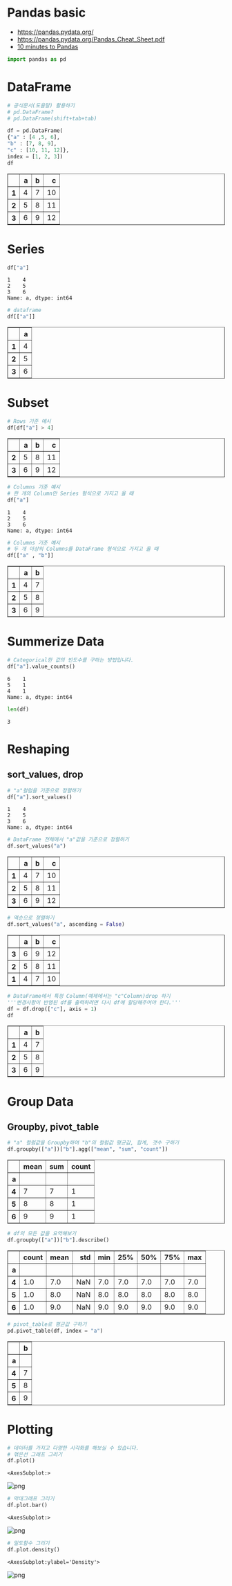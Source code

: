 # Pandas basic
* https://pandas.pydata.org/
* https://pandas.pydata.org/Pandas_Cheat_Sheet.pdf
* [10 minutes to Pandas](https://pandas.pydata.org/docs/user_guide/10min.html)


```python
import pandas as pd
```

# DataFrame


```python
# 공식문서(도움말) 활용하기
# pd.DataFrame?
# pd.DataFrame(shift+tab+tab)

df = pd.DataFrame(
{"a" : [4 ,5, 6],
"b" : [7, 8, 9],
"c" : [10, 11, 12]},
index = [1, 2, 3])
df
```




<div>
<style scoped>
    .dataframe tbody tr th:only-of-type {
        vertical-align: middle;
    }

    .dataframe tbody tr th {
        vertical-align: top;
    }

    .dataframe thead th {
        text-align: right;
    }
</style>
<table border="1" class="dataframe">
  <thead>
    <tr style="text-align: right;">
      <th></th>
      <th>a</th>
      <th>b</th>
      <th>c</th>
    </tr>
  </thead>
  <tbody>
    <tr>
      <th>1</th>
      <td>4</td>
      <td>7</td>
      <td>10</td>
    </tr>
    <tr>
      <th>2</th>
      <td>5</td>
      <td>8</td>
      <td>11</td>
    </tr>
    <tr>
      <th>3</th>
      <td>6</td>
      <td>9</td>
      <td>12</td>
    </tr>
  </tbody>
</table>
</div>



# Series


```python
df["a"]
```




    1    4
    2    5
    3    6
    Name: a, dtype: int64




```python
# dataframe
df[["a"]]
```




<div>
<style scoped>
    .dataframe tbody tr th:only-of-type {
        vertical-align: middle;
    }

    .dataframe tbody tr th {
        vertical-align: top;
    }

    .dataframe thead th {
        text-align: right;
    }
</style>
<table border="1" class="dataframe">
  <thead>
    <tr style="text-align: right;">
      <th></th>
      <th>a</th>
    </tr>
  </thead>
  <tbody>
    <tr>
      <th>1</th>
      <td>4</td>
    </tr>
    <tr>
      <th>2</th>
      <td>5</td>
    </tr>
    <tr>
      <th>3</th>
      <td>6</td>
    </tr>
  </tbody>
</table>
</div>



# Subset


```python
# Rows 기준 예시
df[df["a"] > 4]
```




<div>
<style scoped>
    .dataframe tbody tr th:only-of-type {
        vertical-align: middle;
    }

    .dataframe tbody tr th {
        vertical-align: top;
    }

    .dataframe thead th {
        text-align: right;
    }
</style>
<table border="1" class="dataframe">
  <thead>
    <tr style="text-align: right;">
      <th></th>
      <th>a</th>
      <th>b</th>
      <th>c</th>
    </tr>
  </thead>
  <tbody>
    <tr>
      <th>2</th>
      <td>5</td>
      <td>8</td>
      <td>11</td>
    </tr>
    <tr>
      <th>3</th>
      <td>6</td>
      <td>9</td>
      <td>12</td>
    </tr>
  </tbody>
</table>
</div>




```python
# Columns 기준 예시
# 한 개의 Column만 Series 형식으로 가지고 올 때
df["a"]
```




    1    4
    2    5
    3    6
    Name: a, dtype: int64




```python
# Columns 기준 예시
# 두 개 이상의 Columns를 DataFrame 형식으로 가지고 올 때
df[["a" , "b"]]
```




<div>
<style scoped>
    .dataframe tbody tr th:only-of-type {
        vertical-align: middle;
    }

    .dataframe tbody tr th {
        vertical-align: top;
    }

    .dataframe thead th {
        text-align: right;
    }
</style>
<table border="1" class="dataframe">
  <thead>
    <tr style="text-align: right;">
      <th></th>
      <th>a</th>
      <th>b</th>
    </tr>
  </thead>
  <tbody>
    <tr>
      <th>1</th>
      <td>4</td>
      <td>7</td>
    </tr>
    <tr>
      <th>2</th>
      <td>5</td>
      <td>8</td>
    </tr>
    <tr>
      <th>3</th>
      <td>6</td>
      <td>9</td>
    </tr>
  </tbody>
</table>
</div>



# Summerize Data


```python
# Categorical한 값의 빈도수를 구하는 방법입니다.
df["a"].value_counts()
```




    6    1
    5    1
    4    1
    Name: a, dtype: int64




```python
len(df)
```




    3



# Reshaping

## sort_values, drop


```python
# "a"컬럼을 기준으로 정렬하기
df["a"].sort_values()
```




    1    4
    2    5
    3    6
    Name: a, dtype: int64




```python
# DataFrame 전체에서 "a"값을 기준으로 정렬하기
df.sort_values("a")
```




<div>
<style scoped>
    .dataframe tbody tr th:only-of-type {
        vertical-align: middle;
    }

    .dataframe tbody tr th {
        vertical-align: top;
    }

    .dataframe thead th {
        text-align: right;
    }
</style>
<table border="1" class="dataframe">
  <thead>
    <tr style="text-align: right;">
      <th></th>
      <th>a</th>
      <th>b</th>
      <th>c</th>
    </tr>
  </thead>
  <tbody>
    <tr>
      <th>1</th>
      <td>4</td>
      <td>7</td>
      <td>10</td>
    </tr>
    <tr>
      <th>2</th>
      <td>5</td>
      <td>8</td>
      <td>11</td>
    </tr>
    <tr>
      <th>3</th>
      <td>6</td>
      <td>9</td>
      <td>12</td>
    </tr>
  </tbody>
</table>
</div>




```python
# 역순으로 정렬하기
df.sort_values("a", ascending = False)
```




<div>
<style scoped>
    .dataframe tbody tr th:only-of-type {
        vertical-align: middle;
    }

    .dataframe tbody tr th {
        vertical-align: top;
    }

    .dataframe thead th {
        text-align: right;
    }
</style>
<table border="1" class="dataframe">
  <thead>
    <tr style="text-align: right;">
      <th></th>
      <th>a</th>
      <th>b</th>
      <th>c</th>
    </tr>
  </thead>
  <tbody>
    <tr>
      <th>3</th>
      <td>6</td>
      <td>9</td>
      <td>12</td>
    </tr>
    <tr>
      <th>2</th>
      <td>5</td>
      <td>8</td>
      <td>11</td>
    </tr>
    <tr>
      <th>1</th>
      <td>4</td>
      <td>7</td>
      <td>10</td>
    </tr>
  </tbody>
</table>
</div>




```python
# DataFrame에서 특정 Column(예제에서는 "c"Column)drop 하기
'''변경사항이 반영된 df를 출력하려면 다시 df에 할당해주어야 한다.'''
df = df.drop(["c"], axis = 1)
df
```




<div>
<style scoped>
    .dataframe tbody tr th:only-of-type {
        vertical-align: middle;
    }

    .dataframe tbody tr th {
        vertical-align: top;
    }

    .dataframe thead th {
        text-align: right;
    }
</style>
<table border="1" class="dataframe">
  <thead>
    <tr style="text-align: right;">
      <th></th>
      <th>a</th>
      <th>b</th>
    </tr>
  </thead>
  <tbody>
    <tr>
      <th>1</th>
      <td>4</td>
      <td>7</td>
    </tr>
    <tr>
      <th>2</th>
      <td>5</td>
      <td>8</td>
    </tr>
    <tr>
      <th>3</th>
      <td>6</td>
      <td>9</td>
    </tr>
  </tbody>
</table>
</div>



# Group Data

## Groupby, pivot_table


```python
# "a" 컬럼값을 Groupby하여 "b"의 컬럼값 평균값, 합계, 갯수 구하기 
df.groupby(["a"])["b"].agg(["mean", "sum", "count"])
```




<div>
<style scoped>
    .dataframe tbody tr th:only-of-type {
        vertical-align: middle;
    }

    .dataframe tbody tr th {
        vertical-align: top;
    }

    .dataframe thead th {
        text-align: right;
    }
</style>
<table border="1" class="dataframe">
  <thead>
    <tr style="text-align: right;">
      <th></th>
      <th>mean</th>
      <th>sum</th>
      <th>count</th>
    </tr>
    <tr>
      <th>a</th>
      <th></th>
      <th></th>
      <th></th>
    </tr>
  </thead>
  <tbody>
    <tr>
      <th>4</th>
      <td>7</td>
      <td>7</td>
      <td>1</td>
    </tr>
    <tr>
      <th>5</th>
      <td>8</td>
      <td>8</td>
      <td>1</td>
    </tr>
    <tr>
      <th>6</th>
      <td>9</td>
      <td>9</td>
      <td>1</td>
    </tr>
  </tbody>
</table>
</div>




```python
# df의 모든 값을 요약해보기
df.groupby(["a"])["b"].describe()
```




<div>
<style scoped>
    .dataframe tbody tr th:only-of-type {
        vertical-align: middle;
    }

    .dataframe tbody tr th {
        vertical-align: top;
    }

    .dataframe thead th {
        text-align: right;
    }
</style>
<table border="1" class="dataframe">
  <thead>
    <tr style="text-align: right;">
      <th></th>
      <th>count</th>
      <th>mean</th>
      <th>std</th>
      <th>min</th>
      <th>25%</th>
      <th>50%</th>
      <th>75%</th>
      <th>max</th>
    </tr>
    <tr>
      <th>a</th>
      <th></th>
      <th></th>
      <th></th>
      <th></th>
      <th></th>
      <th></th>
      <th></th>
      <th></th>
    </tr>
  </thead>
  <tbody>
    <tr>
      <th>4</th>
      <td>1.0</td>
      <td>7.0</td>
      <td>NaN</td>
      <td>7.0</td>
      <td>7.0</td>
      <td>7.0</td>
      <td>7.0</td>
      <td>7.0</td>
    </tr>
    <tr>
      <th>5</th>
      <td>1.0</td>
      <td>8.0</td>
      <td>NaN</td>
      <td>8.0</td>
      <td>8.0</td>
      <td>8.0</td>
      <td>8.0</td>
      <td>8.0</td>
    </tr>
    <tr>
      <th>6</th>
      <td>1.0</td>
      <td>9.0</td>
      <td>NaN</td>
      <td>9.0</td>
      <td>9.0</td>
      <td>9.0</td>
      <td>9.0</td>
      <td>9.0</td>
    </tr>
  </tbody>
</table>
</div>




```python
# pivot_table로 평균값 구하기
pd.pivot_table(df, index = "a")
```




<div>
<style scoped>
    .dataframe tbody tr th:only-of-type {
        vertical-align: middle;
    }

    .dataframe tbody tr th {
        vertical-align: top;
    }

    .dataframe thead th {
        text-align: right;
    }
</style>
<table border="1" class="dataframe">
  <thead>
    <tr style="text-align: right;">
      <th></th>
      <th>b</th>
    </tr>
    <tr>
      <th>a</th>
      <th></th>
    </tr>
  </thead>
  <tbody>
    <tr>
      <th>4</th>
      <td>7</td>
    </tr>
    <tr>
      <th>5</th>
      <td>8</td>
    </tr>
    <tr>
      <th>6</th>
      <td>9</td>
    </tr>
  </tbody>
</table>
</div>



# Plotting


```python
# 데이터를 가지고 다양한 시각화를 해보실 수 있습니다.
# 꺾은선 그래프 그리기
df.plot()
```




    <AxesSubplot:>




    
![png](output_26_1.png)
    



```python
# 막대그래프 그리기
df.plot.bar()
```




    <AxesSubplot:>




    
![png](output_27_1.png)
    



```python
# 밀도함수 그리기
df.plot.density()
```




    <AxesSubplot:ylabel='Density'>




    
![png](output_28_1.png)
    



```python

```
